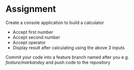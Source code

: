 # Assignment
Create a console application to build a calculator

- Accept first number
- Accept second number
- Accept operator
- Display result after calculating using the above 3 inputs

Commit your code into a feature branch named after you e.g. *feature/markandey* and push code to the repository